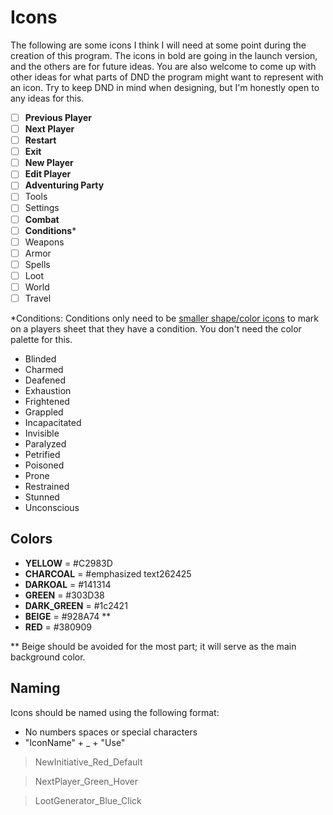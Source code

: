 # Icons
The following are some icons I think I will need at some point during the creation of this program. The icons in bold are going in the launch version, and the others are for future ideas. You are also welcome to come up with other ideas for what parts of DND the program might want to represent with an icon. Try to keep DND in mind when designing, but I'm honestly open to any ideas for this.
 - [ ] **Previous Player**
 - [ ] **Next Player**
 - [ ] **Restart**
 - [ ] **Exit**
 - [ ] **New Player**
 - [ ] **Edit Player**
 - [ ] **Adventuring Party**
 - [ ] Tools
 - [ ] Settings
 - [ ] **Combat**
 - [ ] **Conditions***
 - [ ] Weapons
 - [ ] Armor
 - [ ] Spells
 - [ ] Loot
 - [ ] World
 - [ ] Travel

*Conditions:
Conditions only need to be [smaller shape/color icons](https://i.ya-webdesign.com/images/colorful-circle-png-8.png) to mark on a players sheet that they have a condition. You don't need the color palette for this.
 - Blinded
 - Charmed
 - Deafened
 - Exhaustion
 - Frightened
 - Grappled
 - Incapacitated
 - Invisible
 - Paralyzed
 - Petrified
 - Poisoned
 - Prone
 - Restrained
 - Stunned
 - Unconscious

 


## Colors
 - **YELLOW** = #C2983D
 - **CHARCOAL** = #emphasized text262425
 - **DARKOAL** = #141314
 - **GREEN** = #303D38
 - **DARK_GREEN** = #1c2421
 - **BEIGE** = #928A74 **
 - **RED** = #380909

** Beige should be avoided for the most part; it will serve as the main background color.
## Naming
Icons should be named using the following format:
 - No numbers spaces or special characters
 - "IconName" + _ + "Use" 
 
> NewInitiative_Red_Default

> NextPlayer_Green_Hover

> LootGenerator_Blue_Click
